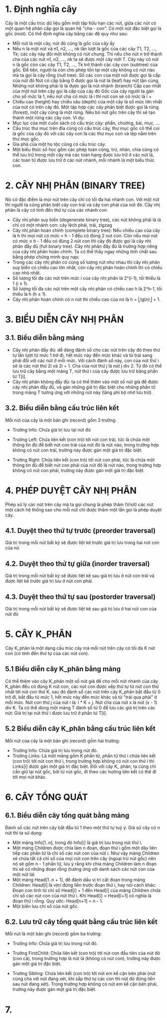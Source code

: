 # 1. Định nghĩa cây
Cây là một cấu trúc dữ liệu gồm một tập hữu hạn các nút, giữa các nút có một quan hệ phân cấp gọi là quan hệ "cha - con". Có một nút đặc biệt gọi là gốc (root).
Có thể định nghĩa cây bằng các đệ quy như sau:
- Mỗi nút là một cây, nút đó cũng là gốc của cây ấy
- Nếu n là một nút và n1, n2, …, nk lần lượt là gốc của các cây T1, T2, …, Tk; các cây này đôi 
một không có nút chung. Thì nếu cho nút n trở thành cha của các nút n1, n2, …, nk ta sẽ được một cây mới T. Cây này có nút n là gốc còn các cây T1, T2, …, Tk trở thành các cây 
con (subtree) của gốc.
Để tiện, người ta còn cho phép tồn tại một cây không có nút nào mà ta gọi là cây rỗng (null 
tree).
Số các con của một nút được gọi là cấp của nút đó
Nút có cấp bằng 0 được gọi là nút lá (leaf) hay nút tận cùng.
Những nút không phải là lá được gọi là nút nhánh (branch)
Cấp cao nhất của một nút trên cây gọi là cấp của cây đó
Gốc của cây người ta gán cho số mức là 1, nếu nút cha có mức là i thì nút con sẽ có mức là i + 
- Chiều cao (height) hay chiều sâu (depth) của một cây là số mức lớn nhất của nút có trên cây 
đó.
Một tập hợp các cây phân biệt được gọi là rừng (forest), một cây cũng là một rừng. Nếu bỏ nút gốc trên cây thì sẽ tạo thành một rừng các cây con.
Ví dụ:
- Mục lục của một cuốn sách có cấu trúc cây: phần, chương, bài, mục, ...
- Cấu trúc thư mục trên đĩa cũng có cấu trúc cây, thư mục gốc có thể coi là gốc của cây đó 
với các cây con là các thư mục con và tệp nằm trên thư mục gốc.
- Gia phả của một họ tộc cũng có cấu trúc cây.
- Một biểu thức số học gồm các phép toán cộng, trừ, nhân, chia cũng có thể lưu trữ trong một cây mà các toán hạng được lưu trữ ở các nút lá, các toán tử được lưu trữ ở các nút nhánh, mỗi nhánh là một biểu thức con.
# 2. CÂY NHỊ PHÂN (BINARY TREE)
Nó có đặc điểm là mọi nút trên cây chỉ có tối đa hai nhánh con. Với một nút thì người ta cũng phân biệt cây con trái và cây con phải của nút đó. Cây nhị phân là cây có tính đến thứ tự của các nhánh con.
- Cây nhị phân suy biến (degenerate binary tree), 
các nút không phải là lá chỉ có một nhánh con: cây lệch phải, trái, zigzag
- Cây nhị phân hoàn chỉnh (complete binary tree): Nếu chiều cao của cây là h thì mọi nút có mức < h - 1 đều có đúng 2 nút con. Còn nếu mọi nút có mức ≤ h - 1 đều có đúng 2 nút con thì cây đó được gọi là cây nhị phân đầy đủ (full binary tree). Cây nhị phân đầy đủ là trường hợp riêng của cây nhị phân hoàn chỉnh.
Ta có thể thấy ngay những tính chất sau bằng phép chứng minh quy nạp: 
- Trong các cây nhị phân có cùng số lượng nút như nhau thì cây nhị phân suy biến có chiều cao lớn nhất, còn cây nhị phân hoàn chỉnh thì có chiều cao nhỏ nhất.
- Số lượng tối đa các nút trên mức i của cây nhị phân là 2^(i-1), tối thiểu là 1 (i ≥ 1). 
- Số lượng tối đa các nút trên một cây nhị phân có chiều cao h là 2^h-1, tối thiểu là h (h ≥ 1). 
- Cây nhị phân hoàn chỉnh có n nút thì chiều cao của nó là h = ⎣lg(n)⎦ + 1.
# 3. BIỂU DIỄN CÂY NHỊ PHÂN
## 3.1. Biểu diễn bằng mảng
- Cây nhị phân đầy đủ: dễ dàng đánh số cho các nút trên cây đó theo thứ tự lần lượt từ mức 1 trở đi, hết mức này đến mức khác và từ trái sang phải đối với các nút ở mỗi mức.
Với cách đánh số này, con của nút thứ i sẽ là các nút thứ 2i và 2i + 1. Cha của nút thứ j là nút j div 2. Từ đó có thể lưu trữ cây bằng một mảng T, nút thứ i của cây được lưu trữ bằng phần tử T[i].
- Cây nhị phân không đầy đủ: ta có thể thêm vào một số nút giả để được cây 
nhị phân đầy đủ, và gán những giá trị đặc biệt cho những phần tử trong mảng T tương ứng với 
những nút này (lãng phí bộ nhớ lưu trữ).
## 3.2. Biểu diễn bằng cấu trúc liên kết
Mỗi nút của cây là một bản ghi (record) gồm 3 trường: 

- Trường Info: Chứa giá trị lưu tại nút đó 

- Trường Left: Chứa liên kết (con trỏ) tới nút con trái, tức là chứa một thông tin đủ để biết nút con trái của nút đó là nút nào, trong trường hợp không có nút con trái, trường này được gán một giá trị đặc biệt. 

- Trường Right: Chứa liên kết (con trỏ) tới nút con phải, tức là chứa một thông tin đủ để biết 
nút con phải của nút đó là nút nào, trong trường hợp không có nút con phải, trường này 
được gán một giá trị đặc biệt.
# 4. PHÉP DUYỆT CÂY NHỊ PHÂN
Phép xử lý các nút trên cây mà ta gọi chung là phép thăm (Visit) các nút một cách hệ thống 
sao cho mỗi nút chỉ được thăm một lần gọi là phép duyệt cây.
## 4.1. Duyệt theo thứ tự trước (preorder traversal)
Giá trị trong mỗi nút bất kỳ sẽ được liệt kê trước giá trị lưu trong hai nút con của nó
## 4.2. Duyệt theo thứ tự giữa (inorder traversal)
Giá trị trong mỗi nút bất kỳ sẽ được liệt kê sau giá trị lưu ở nút con trái và được liệt kê trước giá trị lưu ở nút con phải.
## 4.3. Duyệt theo thứ tự sau (postorder traversal)
Giá trị trong mỗi nút bất kỳ sẽ được liệt kê sau giá trị lưu 
ở hai nút con của nút đó
# 5. CÂY K_PHÂN 
Cây K_phân là một dạng cấu trúc cây mà mỗi nút trên cây có tối đa K nút con (có tính đến thứ tự của các nút con).
## 5.1 Biểu diễn cây K_phân bằng mảng
Có thể thêm vào cây K_phân một số nút giả để cho mỗi nút nhánh của cây K_phân đều có đúng K nút con, các nút con được xếp thứ tự từ nút con thứ nhất tới nút con thứ K, sau đó đánh số các nút trên cây K_phân bắt đầu từ 0 trở đi, bắt đầu từ mức 1, hết mức này đến mức khác và từ "trái qua phải" ở mỗi mức. Nút con thứ j của nút i là: i * K + j. Nút cha của nút x là nút (x - 1) div K. Ta có thể dùng một mảng T đánh số từ 0 để lưu các giá trị trên các nút: Giá trị tại nút thứ i được lưu trữ ở phần tử T[i].
## 5.2 Biểu diễn cây K_phân bằng cấu trúc liên kết
Mỗi nút của cây là một bản ghi (record) gồm hai trường:
- Trường Info: Chứa giá trị lưu trong nút đó.
- Trường Links: Là một mảng gồm K phần tử, phần tử thứ i chứa liên kết (con trỏ) tới nút 
con thứ i, trong trường hợp không có nút con thứ i thì Links[i] được gán một giá trị đặc biệt.
Đối với cây K_ phân, ta cũng chỉ cần giữ lại nút gốc, bởi từ nút gốc, đi theo các hướng liên 
kết có thể đi tới mọi nút khác.
# 6. CÂY TỔNG QUÁT
## 6.1. Biểu diễn cây tổng quát bằng mảng
Đánh số các nút trên cây bắt đầu từ 1 theo một thứ tự tuỳ ý. Giả sử cây có n nút thì ta sử dụng: 
- Một mảng Info[1..n], trong đó Info[i] là giá trị lưu trong nút thứ i.
- Một mảng Children được chia làm n đoạn, đoạn thứ i gồm một dãy liên tiếp các phần tử là chỉ số các nút con của nút i. Như vậy mảng Children sẽ chứa tất cả chỉ số của mọi nút con trên cây (ngoại trừ nút gốc) nên nó sẽ gồm n - 1 phần tử, lưu ý rằng khi chia mảng Children làm n đoạn thì sẽ có những đoạn rỗng (tương ứng với danh sách các nút con của một nút lá)
- Một mảng Head[1..n + 1], để đánh dấu vị trí cắt đoạn trong mảng Children: Head[i] là vịtrí đứng liền trước đoạn thứ i, hay nói cách khác: Đoạn con tính từ chỉ số Head[i] + 1 đến Head[i] của mảng Children chứa chỉ số các nút con của nút thứ i. Khi Head[i] = Head[i+1] có nghĩa là đoạn thứ i rỗng. Quy ước: Head[n+1] = n - 1.
- Một biến lưu chỉ số của nút gốc.
## 6.2. Lưu trữ cây tổng quát bằng cấu trúc liên kết
Mỗi nút là một bản ghi (record) gồm ba 
trường: 

- Trường Info: Chứa giá trị lưu trong nút đó. 

- Trường FirstChild: Chứa liên kết (con trỏ) tới nút con đầu tiên của nút đó (con cả), trong trường hợp là nút lá (không có nút con), trường này được gán một giá trị đặc biệt.
- Trường Sibling: Chứa liên kết (con trỏ) tới nút em kế cận bên phải (nút cùng cha với nút đang xét, khi sắp thứ tự các con thì nút đó đứng liền sau nút đang xét). Trong trường hợp không có nút em kế cận bên phải, trường này được gán một giá trị đặc biệt.
# 7. 

